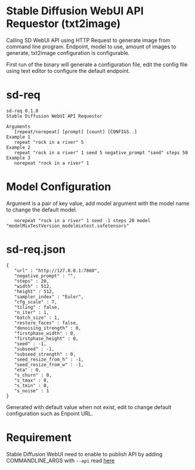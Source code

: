 # Stable Diffusion WebUI API Requestor (txt2image)
Calling SD WebUI API using HTTP Request to generate image from command line program. Endpoint, model to use, amount of images to generate, txt2image configuration is configurable.

First run of the binary will generate a configuration file, edit the config file using text editor to configure the default endpoint.

# sd-req
```
sd-req 0.1.0
Stable Diffusion WebUI API Requestor

Arguments
   [repeat/norepeat] [prompt] [count] [CONFIGS..]
Example 1
   repeat "rock in a river" 5
Example 2
   repeat "rock in a river" 1 seed 5 negative_prompt "sand" steps 50
Example 3
   norepeat "rock in a river" 1
```

# Model Configuration
Argument is a pair of key value, add model argument with the model name to change the default model.
```
   norepeat "rock in a river" 1 seed -1 steps 20 model "modelMixTestVersion_modelmixtest.safetensors"
```

# sd-req.json
```
{
   "url" : "http://127.0.0.1:7860",
   "negative_prompt" : "",
   "steps" : 20,
   "width" : 512,
   "height" : 512,
   "sampler_index" : "Euler",
   "cfg_scale" : 7,
   "tiling" : false,
   "n_iter" : 1,
   "batch_size" : 1,
   "restore_faces" : false,
   "denoising_strength" : 0,
   "firstphase_width" : 0,
   "firstphase_height" : 0,
   "seed" : -1,
   "subseed" : -1,
   "subseed_strength" : 0,
   "seed_resize_from_h" : -1,
   "seed_resize_from_w" : -1,
   "eta" : 0,
   "s_churn" : 0,
   "s_tmax" : 0,
   "s_tmin" : 0,
   "s_noise" : 1
}
```
Generated with default value when not exist, edit to change default configuration such as Enpoint URL.

# Requirement
Stable Diffusion WebUI need to enable to publish API by adding COMMANDLINE_ARGS with `--api` read [here](https://github.com/AUTOMATIC1111/stable-diffusion-webui/wiki/Command-Line-Arguments-and-Settings)
